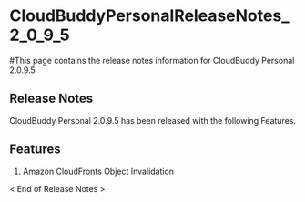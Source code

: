 # CloudBuddyPersonalReleaseNotes\_2\_0\_9\_5 #

#This page contains the release notes information for CloudBuddy Personal 2.0.9.5


## Release Notes ##
CloudBuddy Personal 2.0.9.5 has been released with the following Features.

## Features ##

1. Amazon CloudFronts Object Invalidation

< End of Release Notes >